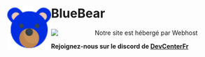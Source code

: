 # BlueBear <img src="assets/bear.png" align="left" width="100">

Notre site est hébergé par Webhost [<img src="https://www.theengineeringprojects.com/wp-content/uploads/2018/02/000webhost.png" align="left" width="100">](https://000webhost.com)

**Rejoignez-nous sur le discord de [DevCenterFr](https://discord.gg/8HUqgnw)**

